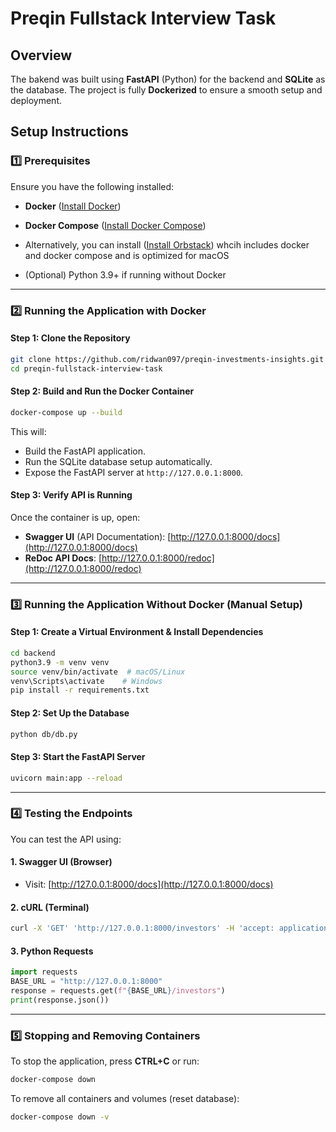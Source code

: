 # Preqin Fullstack Interview Task

## Overview

The bakend was built using **FastAPI** (Python) for the backend and **SQLite** as the database. The project is fully **Dockerized** to ensure a smooth setup and deployment.

## Setup Instructions

### 1️⃣ Prerequisites

Ensure you have the following installed:

- **Docker** ([Install Docker](https://docs.docker.com/get-docker/))
- **Docker Compose** ([Install Docker Compose](https://docs.docker.com/compose/install/))
- Alternatively, you can install ([Install Orbstack](https://docs.docker.com/compose/install/)) whcih includes docker and docker compose and is optimized for macOS

- (Optional) Python 3.9+ if running without Docker

---

### 2️⃣ Running the Application with Docker

#### **Step 1: Clone the Repository**

```sh
git clone https://github.com/ridwan097/preqin-investments-insights.git
cd preqin-fullstack-interview-task
```

#### **Step 2: Build and Run the Docker Container**

```sh
docker-compose up --build
```

This will:

- Build the FastAPI application.
- Run the SQLite database setup automatically.
- Expose the FastAPI server at `http://127.0.0.1:8000`.

#### **Step 3: Verify API is Running**

Once the container is up, open:

- **Swagger UI** (API Documentation): [http://127.0.0.1:8000/docs](http://127.0.0.1:8000/docs)
- **ReDoc API Docs**: [http://127.0.0.1:8000/redoc](http://127.0.0.1:8000/redoc)

---

### 3️⃣ Running the Application Without Docker (Manual Setup)

#### **Step 1: Create a Virtual Environment & Install Dependencies**

```sh
cd backend
python3.9 -m venv venv
source venv/bin/activate  # macOS/Linux
venv\Scripts\activate    # Windows
pip install -r requirements.txt
```

#### **Step 2: Set Up the Database**

```sh
python db/db.py
```

#### **Step 3: Start the FastAPI Server**

```sh
uvicorn main:app --reload
```

---

### 4️⃣ Testing the Endpoints

You can test the API using:

#### **1. Swagger UI (Browser)**

- Visit: [http://127.0.0.1:8000/docs](http://127.0.0.1:8000/docs)

#### **2. cURL (Terminal)**

```sh
curl -X 'GET' 'http://127.0.0.1:8000/investors' -H 'accept: application/json'
```

#### **3. Python Requests**

```python
import requests
BASE_URL = "http://127.0.0.1:8000"
response = requests.get(f"{BASE_URL}/investors")
print(response.json())
```

---

### 5️⃣ Stopping and Removing Containers

To stop the application, press **CTRL+C** or run:

```sh
docker-compose down
```

To remove all containers and volumes (reset database):

```sh
docker-compose down -v
```
